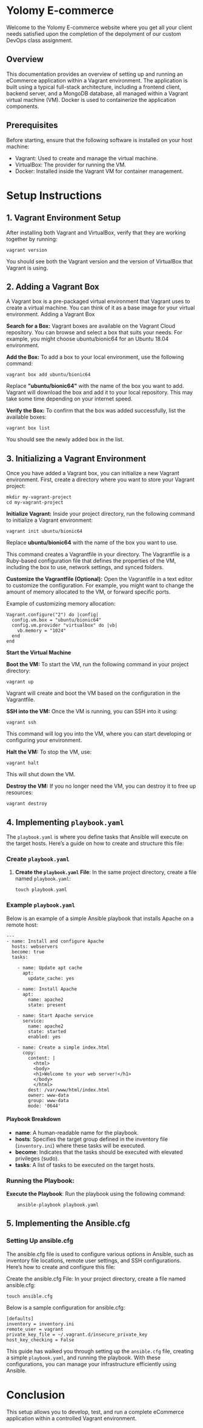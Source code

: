 # Yolomy E-commerce

Welcome to the Yolomy E-commerce website where you get all your client needs satisfied upon the completion of the depolyment of our custom DevOps class assignment.

## Overview
This documentation provides an overview of setting up and running an eCommerce application within a Vagrant environment. The application is built using a typical full-stack architecture, including a frontend client, backend server, and a MongoDB database, all managed within a Vagrant virtual machine (VM). Docker is used to containerize the application components.

## Prerequisites
Before starting, ensure that the following software is installed on your host machine:

* Vagrant: Used to create and manage the virtual machine.
* VirtualBox: The provider for running the VM.
* Docker: Installed inside the Vagrant VM for container management.

# Setup Instructions
## 1. Vagrant Environment Setup
After installing both Vagrant and VirtualBox, verify that they are working together by running:

    vagrant version

You should see both the Vagrant version and the version of VirtualBox that Vagrant is using.

## 2. Adding a Vagrant Box

A Vagrant box is a pre-packaged virtual environment that Vagrant uses to create a virtual machine. You can think of it as a base image for your virtual environment.
Adding a Vagrant Box

**Search for a Box:**
Vagrant boxes are available on the Vagrant Cloud repository. You can browse and select a box that suits your needs. For example, you might choose ubuntu/bionic64 for an Ubuntu 18.04 environment.

**Add the Box:**
To add a box to your local environment, use the following command:

    vagrant box add ubuntu/bionic64
Replace **"ubuntu/bionic64"** with the name of the box you want to add.
Vagrant will download the box and add it to your local repository. This may take some time depending on your internet speed.

**Verify the Box:**
To confirm that the box was added successfully, list the available boxes:

    vagrant box list
You should see the newly added box in the list.

## 3. Initializing a Vagrant Environment

Once you have added a Vagrant box, you can initialize a new Vagrant environment.
First, create a directory where you want to store your Vagrant project:

    mkdir my-vagrant-project
    cd my-vagrant-project

**Initialize Vagrant:**
Inside your project directory, run the following command to initialize a Vagrant environment:

    vagrant init ubuntu/bionic64
Replace **ubuntu/bionic64** with the name of the box you want to use.

This command creates a Vagrantfile in your directory. The Vagrantfile is a Ruby-based configuration file that defines the properties of the VM, including the box to use, network settings, and synced folders.

**Customize the Vagrantfile (Optional):**
Open the Vagrantfile in a text editor to customize the configuration. For example, you might want to change the amount of memory allocated to the VM, or forward specific ports.

Example of customizing memory allocation:

    Vagrant.configure("2") do |config|
      config.vm.box = "ubuntu/bionic64"
      config.vm.provider "virtualbox" do |vb|
        vb.memory = "1024"
      end
    end
**Start the Virtual Machine**

**Boot the VM:**
To start the VM, run the following command in your project directory:

    vagrant up
Vagrant will create and boot the VM based on the configuration in the Vagrantfile.

**SSH into the VM:**
Once the VM is running, you can SSH into it using:

    vagrant ssh
This command will log you into the VM, where you can start developing or configuring your environment.

**Halt the VM:**
To stop the VM, use:

    vagrant halt
This will shut down the VM.

**Destroy the VM:**
If you no longer need the VM, you can destroy it to free up resources:

	vagrant destroy
## 4. Implementing `playbook.yaml`

The `playbook.yaml` is where you define tasks that Ansible will execute on the target hosts. Here’s a guide on how to create and structure this file:

### Create `playbook.yaml`

1.  **Create the `playbook.yaml` File**: In the same project directory, create a file named `playbook.yaml`:

		touch playbook.yaml
### Example `playbook.yaml`

Below is an example of a simple Ansible playbook that installs Apache on a remote host:
				
	---
	- name: Install and configure Apache
	  hosts: webservers
	  become: true
	  tasks:

	    - name: Update apt cache
	      apt:
	        update_cache: yes

	    - name: Install Apache
	      apt:
	        name: apache2
	        state: present

	    - name: Start Apache service
	      service:
	        name: apache2
	        state: started
	        enabled: yes

	    - name: Create a simple index.html
	      copy:
	        content: |
	          <html>
	          <body>
	          <h1>Welcome to your web server!</h1>
	          </body>
	          </html>
	        dest: /var/www/html/index.html
	        owner: www-data
	        group: www-data
	        mode: '0644'
#### Playbook Breakdown
-   **name**: A human-readable name for the playbook.
-   **hosts**: Specifies the target group defined in the inventory file (`inventory.ini`) where these tasks will be executed.
-   **become**: Indicates that the tasks should be executed with elevated privileges (sudo).
-   **tasks**: A list of tasks to be executed on the target hosts.

### Running the Playbook:
 **Execute the Playbook**: Run the playbook using the following command:
		
		ansible-playbook playbook.yaml

## 5. Implementing the Ansible.cfg

### Setting Up ansible.cfg
The ansible.cfg file is used to configure various options in Ansible, such as inventory file locations, remote user settings, and SSH configurations. Here’s how to create and configure this file:

Create the ansible.cfg File:
In your project directory, create a file named ansible.cfg:

    touch ansible.cfg
Below is a sample configuration for ansible.cfg:

	[defaults]
	inventory = inventory.ini
	remote_user = vagrant
	private_key_file = ~/.vagrant.d/insecure_private_key
	host_key_checking = False
This guide has walked you through setting up the `ansible.cfg` file, creating a simple `playbook.yaml`, and running the playbook. With these configurations, you can manage your infrastructure efficiently using Ansible.

# Conclusion

This setup allows you to develop, test, and run a complete eCommerce application within a controlled Vagrant environment. 
